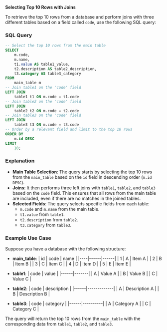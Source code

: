 **Selecting Top 10 Rows with Joins**

To retrieve the top 10 rows from a database and perform joins with three different tables based on a field called `code`, use the following SQL query:

### SQL Query

```sql
-- Select the top 10 rows from the main table
SELECT 
    m.code,
    m.name,
    t1.value AS table1_value,
    t2.description AS table2_description,
    t3.category AS table3_category
FROM 
    main_table m
-- Join table1 on the 'code' field
LEFT JOIN 
    table1 t1 ON m.code = t1.code
-- Join table2 on the 'code' field
LEFT JOIN 
    table2 t2 ON m.code = t2.code
-- Join table3 on the 'code' field
LEFT JOIN 
    table3 t3 ON m.code = t3.code
-- Order by a relevant field and limit to the top 10 rows
ORDER BY 
    m.id DESC
LIMIT 
    10;
```

### Explanation

- **Main Table Selection**: The query starts by selecting the top 10 rows from the `main_table` based on the `id` field in descending order (`m.id DESC`).
- **Joins**: It then performs three left joins with `table1`, `table2`, and `table3` based on the `code` field. This ensures that all rows from the main table are included, even if there are no matches in the joined tables.
- **Selected Fields**: The query selects specific fields from each table:
  - `m.code` and `m.name` from the main table.
  - `t1.value` from `table1`.
  - `t2.description` from `table2`.
  - `t3.category` from `table3`.

### Example Use Case

Suppose you have a database with the following structure:

- **main_table**:
  | id | code | name |
  |----|------|------|
  | 1  | A    | Item A |
  | 2  | B    | Item B |
  | 3  | C    | Item C |
  | 4  | D    | Item D |
  | 5  | E    | Item E |

- **table1**:
  | code | value |
  |------|-------|
  | A    | Value A |
  | B    | Value B |
  | C    | Value C |

- **table2**:
  | code | description |
  |------|-------------|
  | A    | Description A |
  | B    | Description B |

- **table3**:
  | code | category |
  |------|----------|
  | A    | Category A |
  | C    | Category C |

The query will return the top 10 rows from the `main_table` with the corresponding data from `table1`, `table2`, and `table3`.